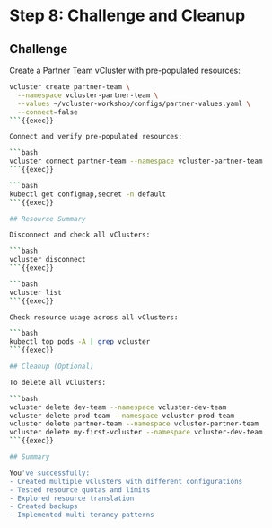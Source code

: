 # Step 8: Challenge and Cleanup

## Challenge

Create a Partner Team vCluster with pre-populated resources:

```bash
vcluster create partner-team \
  --namespace vcluster-partner-team \
  --values ~/vcluster-workshop/configs/partner-values.yaml \
  --connect=false
```{{exec}}

Connect and verify pre-populated resources:

```bash
vcluster connect partner-team --namespace vcluster-partner-team
```{{exec}}

```bash
kubectl get configmap,secret -n default
```{{exec}}

## Resource Summary

Disconnect and check all vClusters:

```bash
vcluster disconnect
```{{exec}}

```bash
vcluster list
```{{exec}}

Check resource usage across all vClusters:

```bash
kubectl top pods -A | grep vcluster
```{{exec}}

## Cleanup (Optional)

To delete all vClusters:

```bash
vcluster delete dev-team --namespace vcluster-dev-team
vcluster delete prod-team --namespace vcluster-prod-team
vcluster delete partner-team --namespace vcluster-partner-team
vcluster delete my-first-vcluster --namespace vcluster-dev-team
```{{exec}}

## Summary

You've successfully:
- Created multiple vClusters with different configurations
- Tested resource quotas and limits
- Explored resource translation
- Created backups
- Implemented multi-tenancy patterns